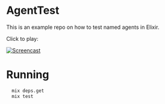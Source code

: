 # AgentTest

This is an example repo on how to test named agents in Elixir.

Click to play:

[![Screencast](https://img.youtube.com/vi/gfI4LVS7pqM/0.jpg)](https://www.youtube.com/watch?v=gfI4LVS7pqM)

# Running

```bash
  mix deps.get
  mix test
```
